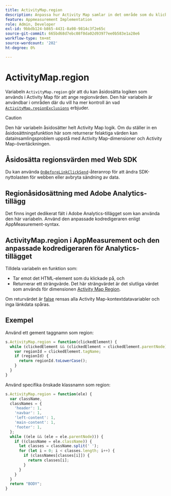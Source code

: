 ```yaml
---
title: ActivityMap.region
description: Anpassa hur Activity Map samlar in det område som du klickar på.
feature: Appmeasurement Implementation
role: Admin, Developer
exl-id: 9bbdb124-b865-4431-8a98-9814c3f2e65c
source-git-commit: 665bd68d7ebc08f0da02d93977ee0b583e1a28e6
workflow-type: tm+mt
source-wordcount: '202'
ht-degree: 0%

---
```


# ActivityMap.region

Variabeln `ActivityMap.region` gör att du kan åsidosätta logiken som används i Activity Map för att ange regionvärden. Den här variabeln är användbar i områden där du vill ha mer kontroll än vad [`ActivityMap.regionExclusions`](../config-vars/activitymap-regionexclusions.md) erbjuder.

>[!CAUTION]
>Den här variabeln åsidosätter helt Activity Map logik. Om du ställer in en åsidosättningsfunktion här som returnerar felaktiga värden kan datainsamlingsproblem uppstå med Activity Map-dimensioner och Activity Map-övertäckningen.

## Åsidosätta regionsvärden med Web SDK

Du kan använda [`OnBeforeLinkClickSend`](https://experienceleague.adobe.com/sv/docs/experience-platform/web-sdk/commands/configure/onbeforelinkclicksend)-återanrop för att ändra SDK-nyttolasten för webben eller avbryta sändning av data.

## Regionåsidosättning med Adobe Analytics-tillägg

Det finns inget dedikerat fält i Adobe Analytics-tillägget som kan använda den här variabeln. Använd den anpassade kodredigeraren enligt AppMeasurement-syntax.

## ActivityMap.region i AppMeasurement och den anpassade kodredigeraren för Analytics-tillägget

Tilldela variabeln en funktion som:

* Tar emot det HTML-element som du klickade på, och
* Returnerar ett strängvärde. Det här strängvärdet är det slutliga värdet som används för dimensionen [Activity Map Region](/help/components/dimensions/activity-map-region.md).

Om returvärdet är [false](https://developer.mozilla.org/en-US/docs/Glossary/Falsy) rensas alla Activity Map-kontextdatavariabler och inga länkdata spåras.

## Exempel

Använd ett gement taggnamn som region:

```js
s.ActivityMap.region = function(clickedElement) {
  while (clickedElement && (clickedElement = clickedElement.parentNode)) {
    var regionId = clickedElement.tagName;
    if (regionId) {
      return regionId.toLowerCase();
    }
  }
}
```

Använd specifika önskade klassnamn som region:

```js
s.ActivityMap.region = function(ele) {
  var className,
  classNames = {
    'header': 1,
    'navbar': 1,
    'left-content': 1,
    'main-content': 1,
    'footer': 1,
  };
  while ((ele && (ele = ele.parentNode))) {
    if ((className = ele.className)) {
      let classes = className.split(' ');
      for (let i = 0; i < classes.length; i++) {
        if (classNames[classes[i]]) {
          return classes[i];
        }
      }
    }
  }
  return "BODY";
}
```
